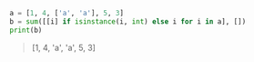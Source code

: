 ```python
a = [1, 4, ['a', 'a'], 5, 3]
b = sum([[i] if isinstance(i, int) else i for i in a], [])
print(b)
```

> [1, 4, 'a', 'a', 5, 3]
